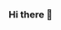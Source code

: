 ### Hi there 👋

<!--
**Olbrychski/Olbrychski** is a ✨ _special_ ✨ repository because its `README.md` (this file) appears on your GitHub profile.

💻 **Languages and Tools:** 🛠️<br>

